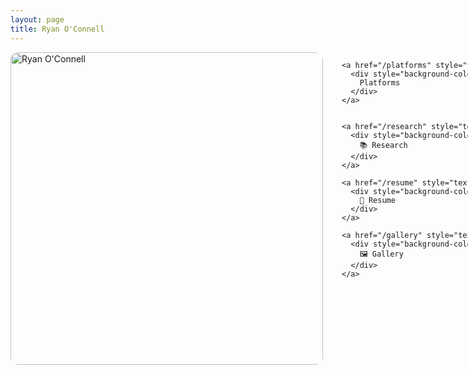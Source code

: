 ```yaml
---
layout: page
title: Ryan O'Connell
---
```


<div style="display: flex; align-items: flex-start; gap: 30px; flex-wrap: nowrap;">

  <!-- Headshot -->
  <div style="flex: 0 0 auto;">
    <img src="/assets/images/headshot_photoshopped.png" alt="Ryan O'Connell" style="width: 500px; height: auto; border-radius: 12px;" />
  </div>

  <!-- Button Column -->
  <div style="flex: 0 0 auto; display: flex; flex-direction: column; gap: 12px; justify-content: flex-start;">


    <a href="/platforms" style="text-decoration: none;">
      <div style="background-color: #1F4E79; color: white; padding: 20px 24px; border-radius: 8px; font-weight: bold; text-align: center; width: 220px;">
        Platforms
      </div>
    </a>
    

    <a href="/research" style="text-decoration: none;">
      <div style="background-color: #1F4E79; color: white; padding: 20px 24px; border-radius: 8px; font-weight: bold; text-align: center; width: 220px;">
        📚 Research
      </div>
    </a>

    <a href="/resume" style="text-decoration: none;">
      <div style="background-color: #1F4E79; color: white; padding: 20px 24px; border-radius: 8px; font-weight: bold; text-align: center; width: 220px;">
        📄 Resume
      </div>
    </a>

    <a href="/gallery" style="text-decoration: none;">
      <div style="background-color: #1F4E79; color: white; padding: 20px 24px; border-radius: 8px; font-weight: bold; text-align: center; width: 220px;">
        🖼️ Gallery
      </div>
    </a>

  </div>

</div>
